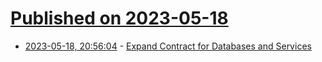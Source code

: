 # [Published on 2023-05-18](index.md)

* [2023-05-18, 20:56:04](https://lobste.rs/s/pbd5xe/expand_contract_for_databases_services) - [Expand Contract for Databases and Services](https://andydote.co.uk/2023/05/18/expand-contract/)
